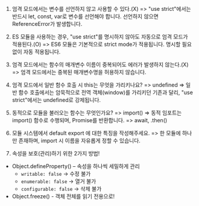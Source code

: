 1. 엄격 모드에서는 변수를 선언하지 않고 사용할 수 있다.(X)
   => "use strict"에서는 반드시 let, const, var로 변수를 선언해야 합니다. 선언하지 않으면 ReferenceError가 발생합니다.

2. ES 모듈을 사용하는 경우, "use strict"를 명시하지 않아도 자동으로 엄격 모드가 적용된다.(O)
   => ES6 모듈은 기본적으로 strict mode가 적용됩니다. 명시할 필요 없이 자동 적용됩니다.

3. 엄격 모드에서는 함수의 매개변수 이름이 중복되어도 에러가 발생하지 않는다.(X)
   => 엄격 모드에서는 중복된 매개변수명을 허용하지 않습니다.

4. 엄격 모드에서 일반 함수 호출 시 this는 무엇을 가리키나요?
   => undefined
   => 일반 함수 호출에서는 암묵적으로 전역 객체(window)를 가리키던 기존과 달리, "use strict"에서는 undefined로 강제됩니다.

5. 동적으로 모듈을 불러오는 함수는 무엇인가요?
   => import()
   => 동적 임포트는 import() 함수로 수행되며, Promise를 반환합니다.
   => await, .then()

6. 모듈 시스템에서 default export 에 대한 특징을 작성해주세요.
   => 한 모듈에 하나만 존재하며, import 시 이름을 자유롭게 정할 수 있습니다.

7. 속성을 보호(관리)하기 위한 2가지 방법!

- Object.defineProperty() – 속성을 하나씩 세밀하게 관리
    - `writable: false` → 수정 불가
    - `enumerable: false` → 열거 불가
    - `configurable: false` → 삭제 불가
- Object.freeze() - 객체 전체를 읽기 전용으로!